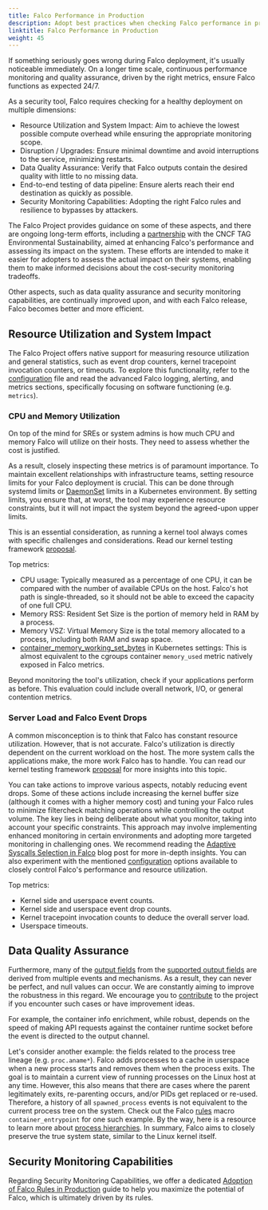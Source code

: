 ```yaml
---
title: Falco Performance in Production 
description: Adopt best practices when checking Falco performance in production
linktitle: Falco Performance in Production
weight: 45
---
```


If something seriously goes wrong during Falco deployment, it's usually noticeable immediately. On a longer time scale, continuous performance monitoring and quality assurance, driven by the right metrics, ensure Falco functions as expected 24/7.

As a security tool, Falco requires checking for a healthy deployment on multiple dimensions:

- Resource Utilization and System Impact: Aim to achieve the lowest possible compute overhead while ensuring the appropriate monitoring scope.
- Disruption / Upgrades: Ensure minimal downtime and avoid interruptions to the service, minimizing restarts.
- Data Quality Assurance: Verify that Falco outputs contain the desired quality with little to no missing data.
- End-to-end testing of data pipeline: Ensure alerts reach their end destination as quickly as possible.
- Security Monitoring Capabilities: Adopting the right Falco rules and resilience to bypasses by attackers.

The Falco Project provides guidance on some of these aspects, and there are ongoing long-term efforts, including a [partnership](https://github.com/falcosecurity/falco/issues/2435) with the CNCF TAG Environmental Sustainability, aimed at enhancing Falco's performance and assessing its impact on the system. These efforts are intended to make it easier for adopters to assess the actual impact on their systems, enabling them to make informed decisions about the cost-security monitoring tradeoffs.

Other aspects, such as data quality assurance and security monitoring capabilities, are continually improved upon, and with each Falco release, Falco becomes better and more efficient.

## Resource Utilization and System Impact

The Falco Project offers native support for measuring resource utilization and general statistics, such as event drop counters, kernel tracepoint invocation counters,  or timeouts. To explore this functionality, refer to the [configuration](https://github.com/falcosecurity/falco/blob/master/falco.yaml) file and read the advanced Falco logging, alerting, and metrics sections, specifically focusing on software functioning (e.g. `metrics`).

### CPU and Memory Utilization

On top of the mind for SREs or system admins is how much CPU and memory Falco will utilize on their hosts. They need to assess whether the cost is justified.

As a result, closely inspecting these metrics is of paramount importance. To maintain excellent relationships with infrastructure teams, setting resource limits for your Falco deployment is crucial. This can be done through systemd limits or [DaemonSet](https://kubernetes.io/docs/concepts/workloads/controllers/daemonset/) limits in a Kubernetes environment. By setting limits, you ensure that, at worst, the tool may experience resource constraints, but it will not impact the system beyond the agreed-upon upper limits.

This is an essential consideration, as running a kernel tool always comes with specific challenges and considerations. Read our kernel testing framework [proposal](https://github.com/falcosecurity/libs/blob/master/proposals/20230530-driver-kernel-testing-framework.md#why-does-kernel-testing-matter).

Top metrics:

- CPU usage: Typically measured as a percentage of one CPU, it can be compared with the number of available CPUs on the host. Falco's hot path is single-threaded, so it should not be able to exceed the capacity of one full CPU. 
- Memory RSS: Resident Set Size is the portion of memory held in RAM by a process.
- Memory VSZ: Virtual Memory Size is the total memory allocated to a process, including both RAM and swap space.
- [container_memory_working_set_bytes](https://mohamedmsaeed.medium.com/memory-working-set-vs-memory-rss-in-kubernetes-which-one-you-should-monitor-8ef77bf0acee) in Kubernetes settings: This is almost equivalent to the cgroups container `memory_used` metric natively exposed in Falco metrics.

Beyond monitoring the tool's utilization, check if your applications perform as before. This evaluation could include overall network, I/O, or general contention metrics.

### Server Load and Falco Event Drops

A common misconception is to think that Falco has constant resource utilization. However, that is not accurate. Falco's utilization is directly dependent on the current workload on the host. The more system calls the applications make, the more work Falco has to handle. You can read our kernel testing framework [proposal](https://github.com/falcosecurity/libs/blob/master/proposals/20230530-driver-kernel-testing-framework.md#why-does-kernel-testing-matter) for more insights into this topic.

You can take actions to improve various aspects, notably reducing event drops. Some of these actions include increasing the kernel buffer size (although it comes with a higher memory cost) and tuning your Falco rules to minimize filtercheck matching operations while controlling the output volume. The key lies in being deliberate about what you monitor, taking into account your specific constraints. This approach may involve implementing enhanced monitoring in certain environments and adopting more targeted monitoring in challenging ones. We recommend reading the [Adaptive Syscalls Selection in Falco](https://falco.org/blog/adaptive-syscalls-selection/) blog post for more in-depth insights. You can also experiment with the mentioned [configuration](https://github.com/falcosecurity/falco/blob/master/falco.yaml) options available to closely control Falco's performance and resource utilization.

Top metrics:

- Kernel side and userspace event counts.
- Kernel side and userspace event drop counts.
- Kernel tracepoint invocation counts to deduce the overall server load.
- Userspace timeouts.

## Data Quality Assurance

Furthermore, many of the [output fields](/docs/rules/style-guide/#output-fields) from the [supported output fields](/docs/reference/rules/supported-fields/) are derived from multiple events and mechanisms. As a result, they can never be perfect, and null values can occur. We are constantly aiming to improve the robustness in this regard. We encourage you to [contribute](/docs/contribute/) to the project if you encounter such cases or have improvement ideas. 

For example, the container info enrichment, while robust, depends on the speed of making API requests against the container runtime socket before the event is directed to the output channel.

Let's consider another example: the fields related to the process tree lineage (e.g. `proc.aname*`). Falco adds processes to a cache in userspace when a new process starts and removes them when the process exits. The goal is to maintain a current view of running processes on the Linux host at any time. However, this also means that there are cases where the parent legitimately exits, re-parenting occurs, and/or PIDs get replaced or re-used. Therefore, a history of all `spawned_process` events is not equivalent to the current process tree on the system. Check out the Falco [rules](https://github.com/falcosecurity/rules/blob/main/rules/falco_rules.yaml) macro `container_entrypoint` for one such example. By the way, here is a resource to learn more about [process hierarchies](https://www.win.tue.nl/~aeb/linux/lk/lk-10.html). In summary, Falco aims to closely preserve the true system state, similar to the Linux kernel itself.

## Security Monitoring Capabilities

Regarding Security Monitoring Capabilities, we offer a dedicated [Adoption of Falco Rules in Production](/docs/rules/adoption-rules/) guide to help you maximize the potential of Falco, which is ultimately driven by its rules.
